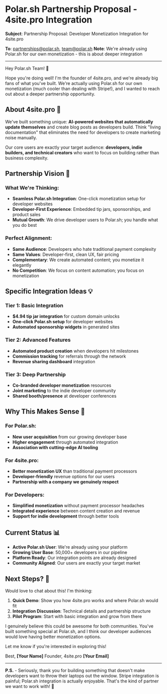 # Polar.sh Partnership Proposal - 4site.pro Integration

**Subject**: Partnership Proposal: Developer Monetization Integration for 4site.pro

**To**: partnerships@polar.sh, team@polar.sh
**Note**: We're already using Polar.sh for our own monetization - this is about deeper integration

---

Hey Polar.sh Team! 👋

Hope you're doing well! I'm the founder of 4site.pro, and we're already big fans of what you've built. We're actually using Polar.sh for our own monetization (much cooler than dealing with Stripe!), and I wanted to reach out about a deeper partnership opportunity.

## About 4site.pro 🚀

We've built something unique: **AI-powered websites that automatically update themselves** and create blog posts as developers build. Think "living documentation" that eliminates the need for developers to create marketing noise manually.

Our core users are exactly your target audience: **developers, indie builders, and technical creators** who want to focus on building rather than business complexity.

## Partnership Vision 🤝

### **What We're Thinking:**
- **Seamless Polar.sh Integration**: One-click monetization setup for developer websites
- **Developer-First Experience**: Embedded tip jars, sponsorships, and product sales
- **Mutual Growth**: We drive developer users to Polar.sh; you handle what you do best

### **Perfect Alignment:**
- **Same Audience**: Developers who hate traditional payment complexity
- **Same Values**: Developer-first, clean UX, fair pricing
- **Complementary**: We create automated content; you monetize it elegantly
- **No Competition**: We focus on content automation; you focus on monetization

## Specific Integration Ideas 💡

### **Tier 1: Basic Integration**
- **$4.94 tip jar integration** for custom domain unlocks
- **One-click Polar.sh setup** for developer websites
- **Automated sponsorship widgets** in generated sites

### **Tier 2: Advanced Features**
- **Automated product creation** when developers hit milestones
- **Commission tracking** for referrals through the network
- **Revenue sharing dashboard** integration

### **Tier 3: Deep Partnership**
- **Co-branded developer monetization** resources
- **Joint marketing** to the indie developer community
- **Shared booth/presence** at developer conferences

## Why This Makes Sense 🎯

### **For Polar.sh:**
- **New user acquisition** from our growing developer base
- **Higher engagement** through automated integration
- **Association with cutting-edge AI tooling**

### **For 4site.pro:**
- **Better monetization UX** than traditional payment processors
- **Developer-friendly** revenue options for our users
- **Partnership with a company we genuinely respect**

### **For Developers:**
- **Simplified monetization** without payment processor headaches
- **Integrated experience** between content creation and revenue
- **Support for indie development** through better tools

## Current Status 📊

- **Active Polar.sh User**: We're already using your platform
- **Growing User Base**: 50,000+ developers in our pipeline
- **Platform Ready**: Our integration points are already designed
- **Community Aligned**: Our users are exactly your target market

## Next Steps? 🚀

Would love to chat about this! I'm thinking:

1. **Quick Demo**: Show you how 4site.pro works and where Polar.sh would fit
2. **Integration Discussion**: Technical details and partnership structure
3. **Pilot Program**: Start with basic integration and grow from there

I genuinely believe this could be awesome for both communities. You've built something special at Polar.sh, and I think our developer audiences would love having better monetization options.

Let me know if you're interested in exploring this!

Best,
**[Your Name]**
Founder, 4site.pro
**[Your Email]**

---

**P.S.** - Seriously, thank you for building something that doesn't make developers want to throw their laptops out the window. Stripe integration is painful; Polar.sh integration is actually enjoyable. That's the kind of partner we want to work with! 🎉